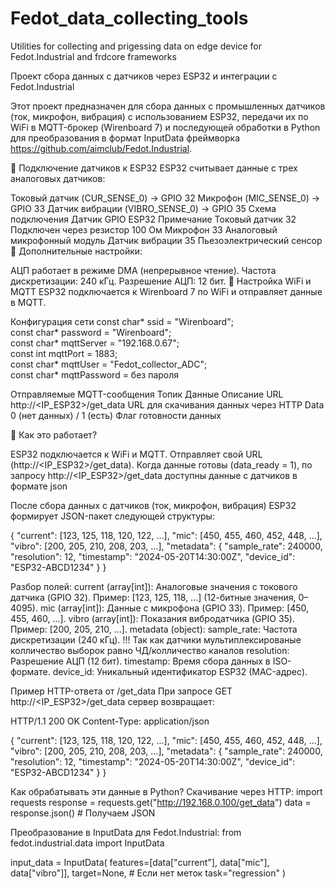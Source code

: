 # Fedot_data_collecting_tools
Utilities for collecting and prigessing data on edge device for Fedot.Industrial and frdcore frameworks

Проект сбора данных с датчиков через ESP32 и интеграции с Fedot.Industrial

Этот проект предназначен для сбора данных с промышленных датчиков (ток, микрофон, вибрация) с использованием ESP32, передачи их по WiFi в MQTT-брокер (Wirenboard 7) и последующей обработки в Python для преобразования в формат InputData фреймворка https://github.com/aimclub/Fedot.Industrial.

🔌 Подключение датчиков к ESP32
ESP32 считывает данные с трех аналоговых датчиков:

Токовый датчик (CUR_SENSE_0) → GPIO 32
Микрофон (MIC_SENSE_0) → GPIO 33
Датчик вибрации (VIBRO_SENSE_0) → GPIO 35
Схема подключения
Датчик	GPIO ESP32	Примечание
Токовый датчик	32	Подключен через резистор 100 Ом
Микрофон	33	Аналоговый микрофонный модуль
Датчик вибрации	35	Пьезоэлектрический сенсор
📌 Дополнительные настройки:

АЦП работает в режиме DMA (непрерывное чтение).
Частота дискретизации: 240 кГц.
Разрешение АЦП: 12 бит.
📶 Настройка WiFi и MQTT
ESP32 подключается к Wirenboard 7 по WiFi и отправляет данные в MQTT.

Конфигурация сети
const char* ssid = "Wirenboard";  
const char* password = "Wirenboard";  
const char* mqttServer = "192.168.0.67";  
const int mqttPort = 1883;  
const char* mqttUser = "Fedot_collector_ADC";  
const char* mqttPassword = без пароля

Отправляемые MQTT-сообщения
Топик	Данные	Описание
URL	http://<IP_ESP32>/get_data	URL для скачивания данных через HTTP
Data	0 (нет данных) / 1 (есть)	Флаг готовности данных

📌 Как это работает?

ESP32 подключается к WiFi и MQTT.
Отправляет свой URL (http://<IP_ESP32>/get_data).
Когда данные готовы (data_ready = 1), по запросу http://<IP_ESP32>/get_data доступны данные с датчиков в формате json

После сбора данных с датчиков (ток, микрофон, вибрация) ESP32 формирует JSON-пакет следующей структуры:

{
  "current": [123, 125, 118, 120, 122, ...],
  "mic": [450, 455, 460, 452, 448, ...],
  "vibro": [200, 205, 210, 208, 203, ...],
  "metadata": {
    "sample_rate": 240000,
    "resolution": 12,
    "timestamp": "2024-05-20T14:30:00Z",
    "device_id": "ESP32-ABCD1234"
  }
}

Разбор полей:
current (array[int]):
Аналоговые значения с токового датчика (GPIO 32).
Пример: [123, 125, 118, ...] (12-битные значения, 0–4095).
mic (array[int]):
Данные с микрофона (GPIO 33).
Пример: [450, 455, 460, ...].
vibro (array[int]):
Показания вибродатчика (GPIO 35).
Пример: [200, 205, 210, ...].
metadata (object):
sample_rate: Частота дискретизации (240 кГц). !!! Так как датчики мультиплексированые колличество выборок равно ЧД/колличество каналов
resolution: Разрешение АЦП (12 бит).
timestamp: Время сбора данных в ISO-формате.
device_id: Уникальный идентификатор ESP32 (MAC-адрес).

Пример HTTP-ответа от /get_data
При запросе GET http://<IP_ESP32>/get_data сервер возвращает:

HTTP/1.1 200 OK
Content-Type: application/json

{
  "current": [123, 125, 118, 120, 122, ...],
  "mic": [450, 455, 460, 452, 448, ...],
  "vibro": [200, 205, 210, 208, 203, ...],
  "metadata": {
    "sample_rate": 240000,
    "resolution": 12,
    "timestamp": "2024-05-20T14:30:00Z",
    "device_id": "ESP32-ABCD1234"
  }
}

Как обрабатывать эти данные в Python?
Скачивание через HTTP:
   import requests
   response = requests.get("http://192.168.0.100/get_data")
   data = response.json()  # Получаем JSON

Преобразование в InputData для Fedot.Industrial:
   from fedot.industrial.data import InputData

   input_data = InputData(
       features=[data["current"], data["mic"], data["vibro"]],
       target=None,  # Если нет меток
       task="regression"
   )